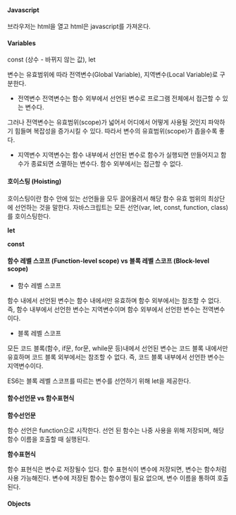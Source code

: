 #### Javascript

브라우저는 html을 열고 html은 javascript를 가져온다.

#### Variables

const (상수 - 바뀌지 않는 값), let

변수는 유효범위에 따라 전역변수(Global Variable), 지역변수(Local Variable)로 구분한다.

- 전역변수
전역변수는 함수 외부에서 선언된 변수로 프로그램 전체에서 접근할 수 있는 변수다.

그러나 전역변수는 유효범위(scope)가 넓어서 어디에서 어떻게 사용될 것인지 파악하기 힘들며 복잡성을 증가시킬 수 있다. 따라서 변수의 유효범위(scope)가 좁을수록 좋다.


- 지역변수
지역변수는 함수 내부에서 선언된 변수로 함수가 실행되면 만들어지고 함수가 종료되면 소멸하는 변수다. 함수 외부에서는 접근할 수 없다.


#### 호이스팅 (Hoisting)

호이스팅이란 함수 안에 있는 선언들을 모두 끌어올려서 해당 함수 유효 범위의 최상단에 선언하는 것을 말한다.
자바스크립트는 모든 선언(var, let, const, function, class)를 호이스팅한다.

**let**

**const**

#### 함수 레벨 스코프 (Function-level scope) vs 블록 레벨 스코프 (Block-level scope)

- 함수 레벨 스코프

함수 내에서 선언된 변수는 함수 내에서만 유효하며 함수 외부에서는 참조할 수 없다.
즉, 함수 내부에서 선언한 변수는 지역변수이며 함수 외부에서 선언한 변수는 전역변수이다.

- 블록 레벨 스코프

모든 코드 블록(함수, if문, for문, while문 등)내에서 선언된 변수는 코드 블록 내에서만 유효하며 코드 블록 외부에서는 참조할 수 없다.
즉, 코드 블록 내부에서 선언한 변수는 지역변수이다.

ES6는 블록 레벨 스코프를 따르는 변수를 선언하기 위해 let을 제공한다.

#### 함수선언문 vs 함수표현식

**함수선언문**

함수 선언은 function으로 시작한다. 선언 된 함수는 나중 사용을 위해 저장되며, 해당 함수 이름을 호출할 때 실행된다.


**함수표현식**

함수 표현식은 변수로 저장될수 있다. 함수 표현식이 변수에 저장되면, 변수는 함수처럼 사용 가능해진다. 변수에 저장된 함수는 함수명이 필요 없으며, 변수 이름을 통하여 호출된다.


#### Objects